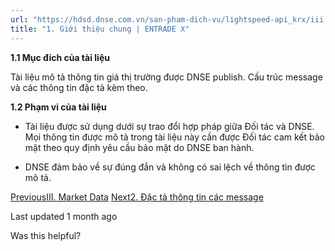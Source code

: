 ```yaml
---
url: "https://hdsd.dnse.com.vn/san-pham-dich-vu/lightspeed-api_krx/iii.-market-data/1.-gioi-thieu-chung"
title: "1. Giới thiệu chung | ENTRADE X"
---
```


**1.1 Mục đích của tài liệu**

Tài liệu mô tả thông tin giá thị trường được DNSE publish. Cấu trúc message và các thông tin đặc tả kèm theo.

**1.2 Phạm vi của tài liệu**

- Tài liệu được sử dụng dưới sự trao đổi hợp pháp giữa Đối tác và DNSE. Mọi thông tin được mô tả trong tài liệu này cần được Đối tác cam kết bảo mật theo quy định yêu cầu bảo mật do DNSE ban hành.

- DNSE đảm bảo về sự đúng đắn và không có sai lệch về thông tin được mô tả.


[PreviousIII. Market Data](https://hdsd.dnse.com.vn/san-pham-dich-vu/lightspeed-api_krx/iii.-market-data) [Next2\. Đặc tả thông tin các message](https://hdsd.dnse.com.vn/san-pham-dich-vu/lightspeed-api_krx/iii.-market-data/2.-dac-ta-thong-tin-cac-message)

Last updated 1 month ago

Was this helpful?